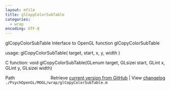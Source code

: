 ```yaml
---
layout: mfile
title: glCopyColorSubTable
categories:
  - wrap
encoding: UTF-8
---
```


glCopyColorSubTable  Interface to OpenGL function glCopyColorSubTable

usage:  glCopyColorSubTable( target, start, x, y, width )

C function:  void glCopyColorSubTable(GLenum target, GLsizei start, GLint x, GLint y, GLsizei width)


<div class="code_header" style="text-align:right;">
  <span style="float:left;">Path&nbsp;&nbsp;</span> <span class="counter">Retrieve <a href=
  "https://raw.github.com/Psychtoolbox-3/Psychtoolbox-3/beta/./PsychOpenGL/MOGL/wrap/glCopyColorSubTable.m">current version from GitHub</a> | View <a href=
  "https://github.com/Psychtoolbox-3/Psychtoolbox-3/commits/beta/./PsychOpenGL/MOGL/wrap/glCopyColorSubTable.m">changelog</a></span>
</div>
<div class="code">
  <code>./PsychOpenGL/MOGL/wrap/glCopyColorSubTable.m</code>
</div>
